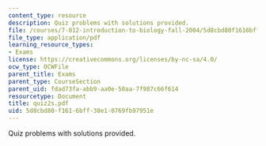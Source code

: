 ```yaml
---
content_type: resource
description: Quiz problems with solutions provided.
file: /courses/7-012-introduction-to-biology-fall-2004/5d8cbd80f1616bff38e10769fb97951e_quiz2s.pdf
file_type: application/pdf
learning_resource_types:
- Exams
license: https://creativecommons.org/licenses/by-nc-sa/4.0/
ocw_type: OCWFile
parent_title: Exams
parent_type: CourseSection
parent_uid: fdad73fa-abb9-aa0e-50aa-7f987c66f614
resourcetype: Document
title: quiz2s.pdf
uid: 5d8cbd80-f161-6bff-38e1-0769fb97951e
---
```

Quiz problems with solutions provided.